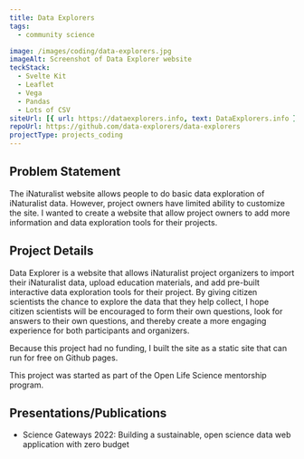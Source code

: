 ```yaml
---
title: Data Explorers
tags:
  - community science

image: /images/coding/data-explorers.jpg
imageAlt: Screenshot of Data Explorer website
teckStack:
  - Svelte Kit
  - Leaflet
  - Vega
  - Pandas
  - Lots of CSV
siteUrl: [{ url: https://dataexplorers.info, text: DataExplorers.info }]
repoUrl: https://github.com/data-explorers/data-explorers
projectType: projects_coding
---
```


## Problem Statement

The iNaturalist website allows people to do basic data exploration of iNaturalist data. However, project owners have limited ability to customize the site. I wanted to create a website that allow project owners to add more information and data exploration tools for their projects.

## Project Details

Data Explorer is a website that allows iNaturalist project organizers to import their iNaturalist data, upload education materials, and add pre-built interactive data exploration tools for their project. By giving citizen scientists the chance to explore the data that they help collect, I hope citizen scientists will be encouraged to form their own questions, look for answers to their own questions, and thereby create a more engaging experience for both participants and organizers.

Because this project had no funding, I built the site as a static site that can run for free on Github pages.

This project was started as part of the Open Life Science mentorship program.

## Presentations/Publications

- Science Gateways 2022: Building a sustainable, open science data web application with zero budget
